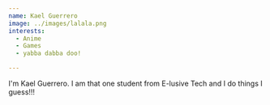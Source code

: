 ```yaml
---
name: Kael Guerrero
image: ../images/lalala.png
interests: 
  - Anime
  - Games
  - yabba dabba doo!

---
```




I'm Kael Guerrero. I am that one student from E-lusive Tech and I do things I guess!!!